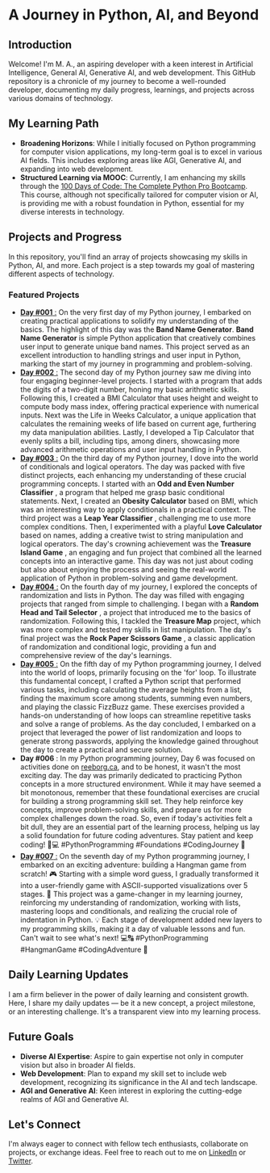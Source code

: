# A Journey in Python, AI, and Beyond

## Introduction

Welcome! I'm M. A., an aspiring developer with a keen interest in Artificial Intelligence, General AI, Generative AI, and web development. This GitHub repository is a chronicle of my journey to become a well-rounded developer, documenting my daily progress, learnings, and projects across various domains of technology.

## My Learning Path

- **Broadening Horizons**: While I initially focused on Python programming for computer vision applications, my long-term goal is to excel in various AI fields. This includes exploring areas like AGI, Generative AI, and expanding into web development.
- **Structured Learning via MOOC**: Currently, I am enhancing my skills through the [100 Days of Code: The Complete Python Pro Bootcamp](https://www.udemy.com/course/100-days-of-code/). This course, although not specifically tailored for computer vision or AI, is providing me with a robust foundation in Python, essential for my diverse interests in technology.

## Projects and Progress

In this repository, you'll find an array of projects showcasing my skills in Python, AI, and more. Each project is a step towards my goal of mastering different aspects of technology.

### Featured Projects

- [**Day #001** :](Projects/Day_001/) On the very first day of my Python journey, I embarked on creating practical applications to solidify my understanding of the basics. The highlight of this day was the **Band Name Generator**. **Band Name Generator** is simple Python application that creatively combines user input to generate unique band names. This project served as an excellent introduction to handling strings and user input in Python, marking the start of my journey in programming and problem-solving.
- [**Day #002** :](Projects/Day_002/) The second day of my Python journey saw me diving into four engaging beginner-level projects. I started with a program that adds the digits of a two-digit number, honing my basic arithmetic skills. Following this, I created a BMI Calculator that uses height and weight to compute body mass index, offering practical experience with numerical inputs. Next was the Life in Weeks Calculator, a unique application that calculates the remaining weeks of life based on current age, furthering my data manipulation abilities. Lastly, I developed a Tip Calculator that evenly splits a bill, including tips, among diners, showcasing more advanced arithmetic operations and user input handling in Python.
- [**Day #003** :](Projects/Day_003/) On the third day of my Python journey, I dove into the world of conditionals and logical operators. The day was packed with five distinct projects, each enhancing my understanding of these crucial programming concepts. I started with an  **Odd and Even Number Classifier** , a program that helped me grasp basic conditional statements. Next, I created an **Obesity Calculator** based on BMI, which was an interesting way to apply conditionals in a practical context. The third project was a  **Leap Year Classifier** , challenging me to use more complex conditions. Then, I experimented with a playful **Love Calculator** based on names, adding a creative twist to string manipulation and logical operators. The day's crowning achievement was the  **Treasure Island Game** , an engaging and fun project that combined all the learned concepts into an interactive game. This day was not just about coding but also about enjoying the process and seeing the real-world application of Python in problem-solving and game development.
- [**Day #004** :](Projects/Day_004/) On the fourth day of my journey, I explored the concepts of randomization and lists in Python. The day was filled with engaging projects that ranged from simple to challenging. I began with a  **Random Head and Tail Selector** , a project that introduced me to the basics of randomization. Following this, I tackled the **Treasure Map** project, which was more complex and tested my skills in list manipulation. The day's final project was the  **Rock Paper Scissors Game** , a classic application of randomization and conditional logic, providing a fun and comprehensive review of the day's learnings.
- [**Day #005** :](Projects/Day_005/) On the fifth day of my Python programming journey, I delved into the world of loops, primarily focusing on the 'for' loop. To illustrate this fundamental concept, I crafted a Python script that performed various tasks, including calculating the average heights from a list, finding the maximum score among students, summing even numbers, and playing the classic FizzBuzz game. These exercises provided a hands-on understanding of how loops can streamline repetitive tasks and solve a range of problems. As the day concluded, I embarked on a project that leveraged the power of list randomization and loops to generate strong passwords, applying the knowledge gained throughout the day to create a practical and secure solution.
- **Day #006** : In my Python programming journey, Day 6 was focused on activities done on [reeborg.ca](https://reeborg.ca/), and to be honest, it wasn't the most exciting day. The day was primarily dedicated to practicing Python concepts in a more structured environment. While it may have seemed a bit monotonous, remember that these foundational exercises are crucial for building a strong programming skill set. They help reinforce key concepts, improve problem-solving skills, and prepare us for more complex challenges down the road. So, even if today's activities felt a bit dull, they are an essential part of the learning process, helping us lay a solid foundation for future coding adventures. Stay patient and keep coding! 🐍💻 #PythonProgramming #Foundations #CodingJourney 🚀
- [**Day #007** :](Projects/Day_007/) On the seventh day of my Python programming journey, I embarked on an exciting adventure: building a Hangman game from scratch! 🎮 Starting with a simple word guess, I gradually transformed it into a user-friendly game with ASCII-supported visualizations over 5 stages. 🚀 This project was a game-changer in my learning journey, reinforcing my understanding of randomization, working with lists, mastering loops and conditionals, and realizing the crucial role of indentation in Python. 💡 Each stage of development added new layers to my programming skills, making it a day of valuable lessons and fun. Can't wait to see what's next! 💻🔠 #PythonProgramming #HangmanGame #CodingAdventure 🌟

## Daily Learning Updates

I am a firm believer in the power of daily learning and consistent growth. Here, I share my daily updates — be it a new concept, a project milestone, or an interesting challenge. It's a transparent view into my learning process.

## Future Goals

- **Diverse AI Expertise**: Aspire to gain expertise not only in computer vision but also in broader AI fields.
- **Web Development**: Plan to expand my skill set to include web development, recognizing its significance in the AI and tech landscape.
- **AGI and Generative AI**: Keen interest in exploring the cutting-edge realms of AGI and Generative AI.

## Let's Connect

I'm always eager to connect with fellow tech enthusiasts, collaborate on projects, or exchange ideas. Feel free to reach out to me on [LinkedIn](https://www.linkedin.com/in/mohliyet) or [Twitter](https://www.twitter.com/mohliyet).
